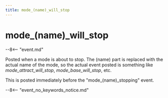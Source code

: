 ```yaml
---
title: mode_(name)_will_stop
---
```


# mode_(name)\_will_stop


--8<-- "event.md"

Posted when a mode is about to stop. The (name) part is replaced with
the actual name of the mode, so the actual event posted is something
like *mode_attract_will_stop*, *mode_base_will_stop*, etc.

This is posted immediately before the "mode_(name)\_stopping"
event.

--8<-- "event_no_keywords_notice.md"
